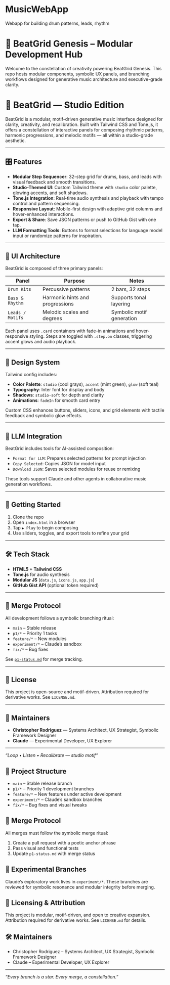 # MusicWebApp
Webapp for building drum patterns, leads, rhythm 
# 🌌 BeatGrid Genesis – Modular Development Hub

Welcome to the constellation of creativity powering BeatGrid Genesis. This repo hosts modular components, symbolic UX panels, and branching workflows designed for generative music architecture and executive-grade clarity.

# 🌌 BeatGrid — Studio Edition

BeatGrid is a modular, motif-driven generative music interface designed for clarity, creativity, and recalibration. Built with Tailwind CSS and Tone.js, it offers a constellation of interactive panels for composing rhythmic patterns, harmonic progressions, and melodic motifs — all within a studio-grade aesthetic.

---

## 🎛️ Features

- **Modular Step Sequencer**: 32-step grid for drums, bass, and leads with visual feedback and smooth transitions.
- **Studio-Themed UI**: Custom Tailwind theme with `studio` color palette, glowing accents, and soft shadows.
- **Tone.js Integration**: Real-time audio synthesis and playback with tempo control and pattern sequencing.
- **Responsive Layout**: Mobile-first design with adaptive grid columns and hover-enhanced interactions.
- **Export & Share**: Save JSON patterns or push to GitHub Gist with one tap.
- **LLM Formatting Tools**: Buttons to format selections for language model input or randomize patterns for inspiration.

---

## 🧩 UI Architecture

BeatGrid is composed of three primary panels:

| Panel         | Purpose                        | Notes                          |
|---------------|--------------------------------|--------------------------------|
| `Drum Kits`   | Percussive patterns            | 2 bars, 32 steps               |
| `Bass & Rhythm` | Harmonic hints and progressions | Supports tonal layering        |
| `Leads / Motifs` | Melodic scales and degrees     | Symbolic motif generation      |

Each panel uses `.card` containers with fade-in animations and hover-responsive styling. Steps are toggled with `.step.on` classes, triggering accent glows and audio playback.

---

## 🎨 Design System

Tailwind config includes:

- **Color Palette**: `studio` (cool grays), `accent` (mint green), `glow` (soft teal)
- **Typography**: Inter font for display and body
- **Shadows**: `studio-soft` for depth and clarity
- **Animations**: `fadeIn` for smooth card entry

Custom CSS enhances buttons, sliders, icons, and grid elements with tactile feedback and symbolic glow effects.

---

## 🧠 LLM Integration

BeatGrid includes tools for AI-assisted composition:

- `Format for LLM`: Prepares selected patterns for prompt injection
- `Copy Selected`: Copies JSON for model input
- `Download JSON`: Saves selected modules for reuse or remixing

These tools support Claude and other agents in collaborative music generation workflows.

---

## 🚀 Getting Started

1. Clone the repo
2. Open `index.html` in a browser
3. Tap `▶ Play` to begin composing
4. Use sliders, toggles, and export tools to refine your grid

---

## 🛠️ Tech Stack

- **HTML5 + Tailwind CSS**
- **Tone.js** for audio synthesis
- **Modular JS** (`data.js`, `icons.js`, `app.js`)
- **GitHub Gist API** (optional token required)

---

## 🧭 Merge Protocol

All development follows a symbolic branching ritual:

- `main` – Stable release
- `p1/*` – Priority 1 tasks
- `feature/*` – New modules
- `experiment/*` – Claude’s sandbox
- `fix/*` – Bug fixes

See [`p1-status.md`](./p1-status.md) for merge tracking.

---

## 📜 License

This project is open-source and motif-driven. Attribution required for derivative works. See `LICENSE.md`.

---

## 🧠 Maintainers

- **Christopher Rodriguez** — Systems Architect, UX Strategist, Symbolic Framework Designer  
- **Claude** — Experimental Developer, UX Explorer

---

_“Loop • Listen • Recalibrate — studio motif”_


## 🔧 Project Structure

- `main` – Stable release branch
- `p1/*` – Priority 1 development branches
- `feature/*` – New features under active development
- `experiment/*` – Claude’s sandbox branches
- `fix/*` – Bug fixes and visual tweaks

## 🧭 Merge Protocol

All merges must follow the symbolic merge ritual:
1. Create a pull request with a poetic anchor phrase
2. Pass visual and functional tests
3. Update `p1-status.md` with merge status

## 🧪 Experimental Branches

Claude’s exploratory work lives in `experiment/*`. These branches are reviewed for symbolic resonance and modular integrity before merging.

## 📜 Licensing & Attribution

This project is modular, motif-driven, and open to creative expansion. Attribution required for derivative works. See `LICENSE.md` for details.

## 🛠️ Maintainers

- Christopher Rodriguez – Systems Architect, UX Strategist, Symbolic Framework Designer
- Claude – Experimental Developer, UX Explorer

---

_“Every branch is a star. Every merge, a constellation.”_

